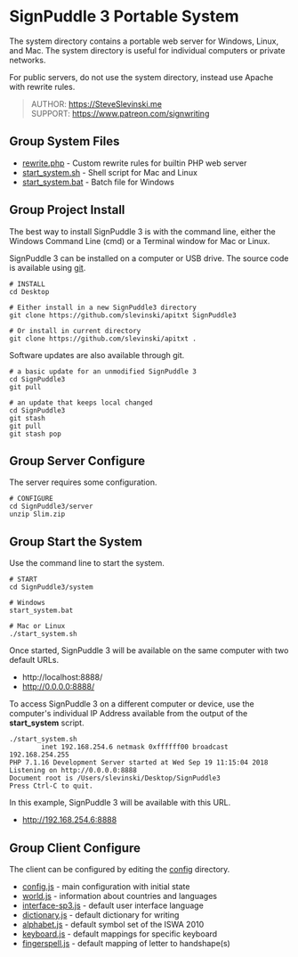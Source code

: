 # SignPuddle 3 Portable System

The system directory contains a portable web server for Windows, Linux, and Mac.  The system directory is useful for individual computers or private networks.

For public servers, do not use the system directory, instead use Apache with rewrite rules.  

> AUTHOR: https://SteveSlevinski.me  
> SUPPORT: https://www.patreon.com/signwriting


## Group System Files

+ [rewrite.php](rewrite.php) - Custom rewrite rules for builtin PHP web server
+ [start_system.sh](start_system.sh) - Shell script for Mac and Linux
+ [start_system.bat](start_system.bat) - Batch file for Windows


## Group Project Install

The best way to install SignPuddle 3 is with the command line, either the Windows Command Line (cmd) or a Terminal window for Mac or Linux.

SignPuddle 3 can be installed on a computer or USB drive.  The source code is available using [git](https://git-scm.com/).

```` shell
# INSTALL
cd Desktop  

# Either install in a new SignPuddle3 directory
git clone https://github.com/slevinski/apitxt SignPuddle3

# Or install in current directory
git clone https://github.com/slevinski/apitxt .
````

Software updates are also available through git.

```` shell
# a basic update for an unmodified SignPuddle 3
cd SignPuddle3  
git pull

# an update that keeps local changed
cd SignPuddle3
git stash
git pull
git stash pop
````

## Group Server Configure

The server requires some configuration.

```` shell
# CONFIGURE
cd SignPuddle3/server  
unzip Slim.zip
````


## Group Start the System

Use the command line to start the system.

```` shell
# START
cd SignPuddle3/system  
  
# Windows  
start_system.bat  

# Mac or Linux  
./start_system.sh  
````

Once started, SignPuddle 3 will be available on the same computer with two default URLs.

+ http://localhost:8888/
+ http://0.0.0.0:8888/

To access SignPuddle 3 on a different computer or device, use the computer's individual IP Address available from the output of the **start_system** script.

```` shell
./start_system.sh
        inet 192.168.254.6 netmask 0xffffff00 broadcast 192.168.254.255
PHP 7.1.16 Development Server started at Wed Sep 19 11:15:04 2018
Listening on http://0.0.0.0:8888
Document root is /Users/slevinski/Desktop/SignPuddle3
Press Ctrl-C to quit.
````

In this example, SignPuddle 3 will be available with this URL.

+ http://192.168.254.6:8888


## Group Client Configure

The client can be configured by editing the [config](../client/config) directory.

* [config.js](../client/config/config.js) - main configuration with initial state
* [world.js](../client/config/world.js) - information about countries and languages
* [interface-sp3.js](../client/config/interface-sp3.js) - default user interface language
* [dictionary.js](../client/config/dictionary.js) - default dictionary for writing
* [alphabet.js](../client/config/alphabet.js) - default symbol set of the ISWA 2010
* [keyboard.js](../client/config/keyboard.js) - default mappings for specific keyboard
* [fingerspell.js](../client/config/fingerspell.js) - default mapping of letter to handshape(s)
